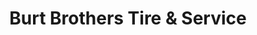 ---
title: "Burt Brothers Tire & Service"
url: /tooele/burt-brothers-tire-and-service/
shop: tyres
---